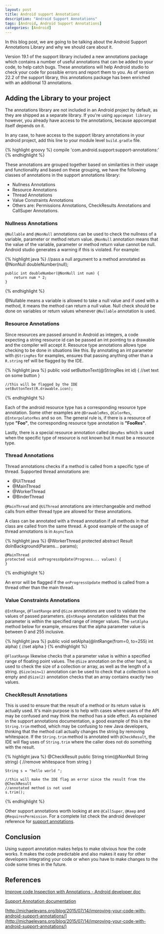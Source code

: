 ```yaml
---
layout: post
title: Android support Annotations
description: "Android Support Annotations"
tags: [Android, Android Support Annotations]
categories: [Android]
---
```


In this blog post, we are going to be talking about the Android Support
Annotations Library and why we should care about it.

Version 19.1 of the support library included a new annotations package which
contains a number of useful annotations that can be added to your code, to help
catch bugs. These annotations will help Android studio to check your code for
possible errors and report them to you. As of version 22.2 of the support
library, this annotations package has been enriched with an additional 13
annotations.

<!-- more -->

## Adding the Library to your project
The annotations library are not included in an Android project by default, as they
are shipped as a separate library. If you're using `appcompat library` however,
you already have access to the annotations, because appcompat itself depends on it.

In any case, to have access to the support library annotations in your android
project, add this line to your module level `build.gradle` file.

{% highlight groovy %}
compile 'com.android.support:support-annotations:<latest-library-version>'
{% endhighlight %}

These annotations are grouped together based on similarities in their usage and
functionality and based on these grouping, we have the following classes of
annotations in the support annotations library:

* Nullness Annotations
* Resource Annotations
* Thread Annotations
* Value Constraints Annotations
* Others are: Permissions Annotations, CheckResults Annotations and CallSuper
Annotations.

### Nullness Annotations
`@Nullable` and `@NonNull` annotations can be used to check the nullness of a
variable, parameter or method return value. `@NonNull` annotation means
that the value of the variable, parameter or method return value cannot be null.
Android studio generates a warning if this is violated. For example:

{% highlight java %}
    //pass a null argument to a method annotated as @NonNull
    doubleNumber(null);

    public int doubleNumber(@NonNull int num) {
        return num * 2;
    }
{% endhighlight %}

@Nullable means a variable is allowed to take a null value and if used with a
method, it means the method can return a null value. Null check should be done
on variables or return values whenever `@Nullable` annotation is used.

### Resource Annotations
Since resources are passed around in Android as integers, a code expecting a
string resource id can be passed an int pointing to a drawable and the compiler
will accept it. Resource type annotations allows type checking to be done in
situations like this. By annotating an int parameter with `@StringRes` for
examples, ensures that passing anything other than a `R.string` ref will be
flagged by the IDE.

{% highlight java %}
    public void setButtonText(@StringRes int id) {
         //set text on some button
    }

    //this will be flagged by the IDE
    setButtonText(R.drawable.icon);
{% endhighlight %}

Each of the android resource type has a corresponding resource type annotation.
Some other examples are `@DrawableRes`, `@ColorRes`, `@InterpolatorRes` and so
on. The general rule is, if there is a resource of type **"Foo"**, the corresponding
resource type annotation is **"FooRes"**.

Lastly, there is a special resource annotation called `@AnyRes` which is used
when the specific type of resource is not known but it must be a resource type.

### Thread Annotations
Thread annotations checks if a method is called from a specific type of thread.
Supported thread annotations are:

* @UiThread
* @MainThread
* @WorkerThread
* @BinderThread

`@MainThread` and `@UiThread` annotations are interchangeable and method calls
from either thread type are allowed for these annotations.

A class can be annotated with a thread annotation if all methods in that class
are called from the same thread. A good example of the usage of thread
annotations is in `AsyncTask`

{% highlight java %}
    @WorkerThread
    protected abstract Result doInBackground(Params... params);

    @MainThread
    protected void onProgressUpdate(Progress... values) {
    }
{% endhighlight %}

An error will be flagged if the `onProgressUpdate` method is called from a
thread other than the main thread.


### Value Constraints Annotations
`@IntRange`, `@FloatRange` and `@Size` annotations are used to validate the values
of passed parameters.
`@IntRange` annotation validates that the parameter is within the specified
range of integer values. The `setAlpha` method below for example, ensures that
the alpha parameter value is between 0 and 255 inclusive.

{% highlight java %}
    public void setAlpha(@IntRange(from=0, to=255) int alpha) {
        //set alpha
    }
{% endhighlight %}

`@FloatRange` likewise checks that a parameter value is within a specified
range of floating point values. The `@Size` annotation on the other hand, is
used to check the size of a collection or array, as well as the length of a
string. `@Size(min=1)` annotation can be used to check that a collection is not
empty and `@Size(2)` annotation checks that an array contains exactly two
values.

### CheckResult Annotations
This is used to ensure that the result of a method or its return value is
actually used. It's main purpose is to help with cases where users of the API
may be confused and may think the method has a side effect. As explained in the
support annotations documentation, a good example of this is the `String.trim`
method, which may be confusing to new Java developers, thinking that the method
call actually changes the string by removing whitespace. If the `String.trim`
method is annotated with `@CheckResult`, the IDE will flag uses of `String.trim`
where the caller does not do something with the result.

{% highlight java %}
    @CheckResult
    public String trim(@NonNull String string) {
        //remove whitespace from string
    }

    String s = "hello world ";

    //this will make the IDE flag an error since the result from the @CheckResult
    //annotated method is not used
    s.trim();
{% endhighlight %}

Other support annotations worth looking at are `@CallSuper`, `@Keep` and
`@RequiresPermission`. For a complete list check the android developer reference
for [support annotations](https://developer.android.com/reference/android/support/annotation/package-summary.html).


## Conclusion
Using support annotation makes helps to make obvious how the code works. It makes
the code predictable and also makes it easy for other developers integrating your
code or when you have to make changes to the code some times in the future.


## References
[Improve code Inspection with Annotations - Android developer doc](https://developer.android.com/studio/write/annotations.html#adding-nullness)

[Support Annotation documentation](http://tools.android.com/tech-docs/support-annotations)

[http://michaelevans.org/blog/2015/07/14/improving-your-code-with-android-support-annotations/](http://michaelevans.org/blog/2015/07/14/improving-your-code-with-android-support-annotations/)
